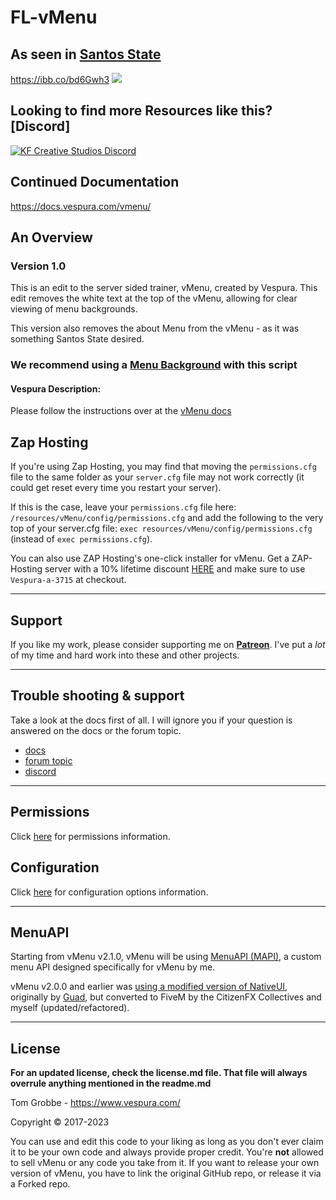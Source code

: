 # FL-vMenu
## As seen in [Santos State](https://discord.gg/playsantos)

https://ibb.co/bd6Gwh3
<a href="https://ibb.co/bd6Gwh3"><img src="https://i.ibb.co/tCH1jfh/FL-vMenu.png"></img></a>

## Looking to find more Resources like this?[Discord]
[![KF Creative Studios Discord](https://discordapp.com/api/guilds/1064262705193693295/widget.png?style=banner4)](https://discord.gg/npuB5yEcH3)

## Continued Documentation
https://docs.vespura.com/vmenu/


## An Overview
### Version 1.0

This is an edit to the server sided trainer, vMenu, created by Vespura. This edit removes the white text at the top of the vMenu, allowing for clear viewing of menu backgrounds.

This version also removes the about Menu from the vMenu - as it was something Santos State desired.

### We recommend using a [Menu Background](https://forum.cfx.re/t/how-to-add-a-custom-banner-to-vmenu-the-solution/1856028) with this script
#### Vespura Description:

Please follow the instructions over at the [vMenu docs](https://docs.vespura.com/vmenu/installation)

## Zap Hosting
If you're using Zap Hosting, you may find that moving the `permissions.cfg` file to the same folder as your `server.cfg` file may not work correctly (it could get reset every time you restart your server).

If this is the case, leave your `permissions.cfg` file here: `/resources/vMenu/config/permissions.cfg` and add the following to the very top of your server.cfg file: `exec resources/vMenu/config/permissions.cfg` (instead of `exec permissions.cfg`).

You can also use ZAP Hosting's one-click installer for vMenu. Get a ZAP-Hosting server with a 10% lifetime discount [HERE](https://zap-hosting.com/vespura) and make sure to use `Vespura-a-3715` at checkout.

--------

## Support
If you like my work, please consider supporting me on [**Patreon**](https://www.patreon.com/vespura). I've put a _lot_ of my time and hard work into these and other projects.

--------

## Trouble shooting & support
Take a look at the docs first of all. I will ignore you if your question is answered on the docs or the forum topic.

- [docs](https://docs.vespura.com/vmenu/)
- [forum topic](https://vespura.com/vmenu)
- [discord](https://vespura.com/discord)


--------

## Permissions 
Click [here](https://docs.vespura.com/vmenu/permissions-ref) for permissions information.

## Configuration
Click [here](https://docs.vespura.com/vmenu/configuration) for configuration options information.


--------


## MenuAPI
Starting from vMenu v2.1.0, vMenu will be using [MenuAPI (MAPI)](https://github.com/TomGrobbe/MenuAPI), a custom menu API designed specifically for vMenu by me.

vMenu v2.0.0 and earlier was [using a modified version of NativeUI](https://github.com/TomGrobbe/NativeUI), originally by [Guad](https://github.com/Guad/NativeUI), but converted to FiveM by the CitizenFX Collectives and myself (updated/refactored).


--------

## License
**For an updated license, check the license.md file. That file will always overrule anything mentioned in the readme.md**

Tom Grobbe - https://www.vespura.com/

Copyright © 2017-2023

You can use and edit this code to your liking as long as you don't ever claim it to be your own code and always provide proper credit. 
You're **not** allowed to sell vMenu or any code you take from it.
If you want to release your own version of vMenu, you have to link the original GitHub repo, or release it via a Forked repo.
